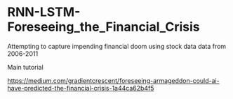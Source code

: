 # RNN-LSTM-Foreseeing_the_Financial_Crisis
Attempting to capture impending financial doom using stock data data from 2006-2011


Main tutorial

https://medium.com/gradientcrescent/foreseeing-armageddon-could-ai-have-predicted-the-financial-crisis-1a44ca62b4f5

